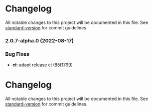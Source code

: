 # Changelog

All notable changes to this project will be documented in this file. See [standard-version](https://github.com/conventional-changelog/standard-version) for commit guidelines.

### 2.0.7-alpha.0 (2022-08-17)


### Bug Fixes

* **ci:** adapt release ci ([85f1799](https://github.com/burgerni10/OIBus/commit/85f1799b74fb5a6ee7a117fe11d04046457457a9))

# Changelog

All notable changes to this project will be documented in this file. See [standard-version](https://github.com/conventional-changelog/standard-version) for commit guidelines.